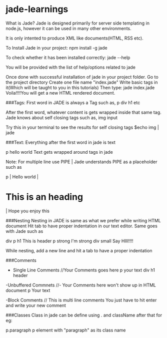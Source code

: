 # jade-learnings

What is Jade?
Jade is designed primarily for server side templating in node.js, however it can be used in many other environments.

It is only intented to produce XML like documents(HTML, RSS etc).

To Install Jade in your project:
npm install -g jade

To check whether it has been installed correctly:
jade --help

You will be provided with the list of help/options related to jade

Once done with successful installation of jade in your project folder.
Go to the project directory
Create one file name "index.jade"
Write basic tags in it(Which will be taught to you in this tutorials)
Then type: jade index.jade
Voila!!!!You will get a new HTML rendered document.

###Tags:
First word in JADE is always a Tag such as,
p
div
h1 etc

After the first word, whatever content is gets wrapped inside that same tag.
Jade knows about self closing tags such as,
img
input

Try this in your terminal to see the results for self closing tags
$echo img | jade

###Text:
Everything after the first word in jade is text

p hello world
Text gets wrapped around tags in jade

Note: For multiple line use PIPE |
Jade understands PIPE as a placeholder such as

p
	| Hello world
	| <h1>This is an heading</h1>
	| Hope you enjoy this

###Nesting
Nesting in JADE is same as what we prefer while writing HTML document
Hit tab to have proper indentation in our text editor. Same goes with Jade such as

div
	p
		h1 This is header
	p
		strong I'm strong
	div
		small Say HIII!!!!

While nesting, add a new line and hit a tab to have a proper indentation

###Comments
- Single Line Comments
	//Your Comments goes here
	p your text
	div
		h1 header

-Unbuffered Commnets
	//- Your Comments here won't show up in HTML document
	p Your text

-Block Comments
	// This is multi line comments
		You just have to hit enter
		and write your new comment

###Classes
Class in jade can be define using . and className after that for eg:

p.paragraph
p element with "paragraph" as its class name



































